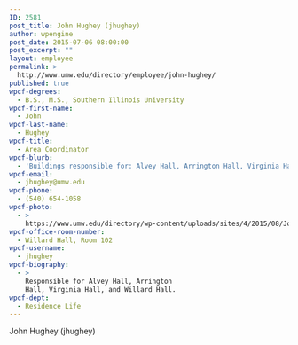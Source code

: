```yaml
---
ID: 2581
post_title: John Hughey (jhughey)
author: wpengine
post_date: 2015-07-06 08:00:00
post_excerpt: ""
layout: employee
permalink: >
  http://www.umw.edu/directory/employee/john-hughey/
published: true
wpcf-degrees:
  - B.S., M.S., Southern Illinois University
wpcf-first-name:
  - John
wpcf-last-name:
  - Hughey
wpcf-title:
  - Area Coordinator
wpcf-blurb:
  - 'Buildings responsible for: Alvey Hall, Arrington Hall, Virginia Hall, and Willard Hall'
wpcf-email:
  - jhughey@umw.edu
wpcf-phone:
  - (540) 654-1058
wpcf-photo:
  - >
    https://www.umw.edu/directory/wp-content/uploads/sites/4/2015/08/John-Hughey1.jpg
wpcf-office-room-number:
  - Willard Hall, Room 102
wpcf-username:
  - jhughey
wpcf-biography:
  - >
    Responsible for Alvey Hall, Arrington
    Hall, Virginia Hall, and Willard Hall.
wpcf-dept:
  - Residence Life
---
```

John Hughey (jhughey)